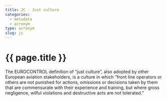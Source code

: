 ```yaml
---
title: JC - Just culture
categories:
  - metadata
  - acronym
type: acronym
slug: jc
---
```

# {{ page.title }}

The EUROCONTROL definition of “just culture”, also adopted by other European
aviation stakeholders, is a culture in which “front line operators or others
are not punished for actions, omissions or decisions taken by them that are
commensurate with their experience and training, but where gross negligence,
wilful violations and destructive acts are not tolerated.”
